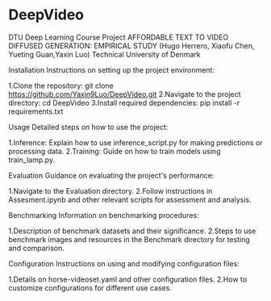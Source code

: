 # DeepVideo
DTU Deep Learning Course Project AFFORDABLE TEXT TO VIDEO DIFFUSED GENERATION: EMPIRICAL STUDY (Hugo Herrero, Xiaofu Chen, Yueting Guan,Yaxin Luo)
Technical University of Denmark

Installation
Instructions on setting up the project environment:

1.Clone the repository: git clone https://github.com/Yaxin9Luo/DeepVideo.git
2.Navigate to the project directory: cd DeepVideo
3.Install required dependencies: pip install -r requirements.txt

Usage
Detailed steps on how to use the project:

1.Inference: Explain how to use inference_script.py for making predictions or processing data.
2.Training: Guide on how to train models using train_lamp.py.

Evaluation
Guidance on evaluating the project's performance:

1.Navigate to the Evaluation directory.
2.Follow instructions in Assesment.ipynb and other relevant scripts for assessment and analysis.

Benchmarking
Information on benchmarking procedures:

1.Description of benchmark datasets and their significance.
2.Steps to use benchmark images and resources in the Benchmark directory for testing and comparison.

Configuration
Instructions on using and modifying configuration files:

1.Details on horse-videoset.yaml and other configuration files.
2.How to customize configurations for different use cases.
